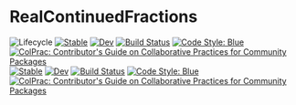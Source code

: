 # RealContinuedFractions

<!-- ![Lifecycle](https://img.shields.io/badge/lifecycle-experimental-orange.svg) -->
![Lifecycle](https://img.shields.io/badge/lifecycle-maturing-blue.svg)<!--
![Lifecycle](https://img.shields.io/badge/lifecycle-stable-green.svg)
![Lifecycle](https://img.shields.io/badge/lifecycle-retired-orange.svg)
![Lifecycle](https://img.shields.io/badge/lifecycle-archived-red.svg)
![Lifecycle](https://img.shields.io/badge/lifecycle-dormant-blue.svg) -->
[![Stable](https://img.shields.io/badge/docs-stable-blue.svg)](https://FedericoStra.github.io/DbgMacro.jl/stable)
[![Dev](https://img.shields.io/badge/docs-dev-blue.svg)](https://FedericoStra.github.io/DbgMacro.jl/dev)
[![Build Status](https://github.com/FedericoStra/DbgMacro.jl/workflows/CI/badge.svg)](https://github.com/FedericoStra/DbgMacro.jl/actions)
[![Code Style: Blue](https://img.shields.io/badge/code%20style-blue-4495d1.svg)](https://github.com/invenia/BlueStyle)
[![ColPrac: Contributor's Guide on Collaborative Practices for Community Packages](https://img.shields.io/badge/ColPrac-Contributor's%20Guide-blueviolet)](https://github.com/SciML/ColPrac)
[![Stable](https://img.shields.io/badge/docs-stable-blue.svg)](https://FedericoStra.github.io/RealContinuedFractions.jl/stable)
[![Dev](https://img.shields.io/badge/docs-dev-blue.svg)](https://FedericoStra.github.io/RealContinuedFractions.jl/dev)
[![Build Status](https://github.com/FedericoStra/RealContinuedFractions.jl/workflows/CI/badge.svg)](https://github.com/FedericoStra/RealContinuedFractions.jl/actions)
[![Code Style: Blue](https://img.shields.io/badge/code%20style-blue-4495d1.svg)](https://github.com/invenia/BlueStyle)
[![ColPrac: Contributor's Guide on Collaborative Practices for Community Packages](https://img.shields.io/badge/ColPrac-Contributor's%20Guide-blueviolet)](https://github.com/SciML/ColPrac)
